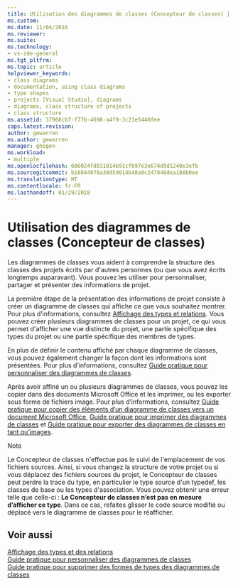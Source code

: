 ```yaml
---
title: Utilisation des diagrammes de classes (Concepteur de classes) | Microsoft Docs
ms.custom: 
ms.date: 11/04/2016
ms.reviewer: 
ms.suite: 
ms.technology:
- vs-ide-general
ms.tgt_pltfrm: 
ms.topic: article
helpviewer_keywords:
- class diagrams
- documentation, using class diagrams
- type shapes
- projects [Visual Studio], diagrams
- diagrams, class structure of projects
- class structure
ms.assetid: 37908cb7-f77b-4698-a4f9-3c21e5440fee
caps.latest.revision: 
author: gewarren
ms.author: gewarren
manager: ghogen
ms.workload:
- multiple
ms.openlocfilehash: 606024fd031814b91cfb97e3e674d9d1240e3efb
ms.sourcegitcommit: b18844078a30d59014b48a9c247848dea188b0ee
ms.translationtype: HT
ms.contentlocale: fr-FR
ms.lasthandoff: 01/29/2018
---
```

# <a name="working-with-class-diagrams-class-designer"></a>Utilisation des diagrammes de classes (Concepteur de classes)
Les diagrammes de classes vous aident à comprendre la structure des classes des projets écrits par d'autres personnes (ou que vous avez écrits longtemps auparavant). Vous pouvez les utiliser pour personnaliser, partager et présenter des informations de projet.  
  
La première étape de la présentation des informations de projet consiste à créer un diagramme de classes qui affiche ce que vous souhaitez montrer. Pour plus d’informations, consultez [Affichage des types et relations](viewing-types-and-relationships.md). Vous pouvez créer plusieurs diagrammes de classes pour un projet, ce qui vous permet d'afficher une vue distincte du projet, une partie spécifique des types du projet ou une partie spécifique des membres de types.  
  
En plus de définir le contenu affiché par chaque diagramme de classes, vous pouvez également changer la façon dont les informations sont présentées. Pour plus d’informations, consultez [Guide pratique pour personnaliser des diagrammes de classes](how-to-customize-class-diagrams.md).  
  
Après avoir affiné un ou plusieurs diagrammes de classes, vous pouvez les copier dans des documents Microsoft Office et les imprimer, ou les exporter sous forme de fichiers image. Pour plus d’informations, consultez [Guide pratique pour copier des éléments d’un diagramme de classes vers un document Microsoft Office](how-to-copy-class-diagram-elements-to-a-microsoft-office-document.md), [Guide pratique pour imprimer des diagrammes de classes](how-to-print-class-diagrams.md) et [Guide pratique pour exporter des diagrammes de classes en tant qu’images](how-to-export-class-diagrams-as-images.md).  
  
> [!NOTE]
>  Le Concepteur de classes n'effectue pas le suivi de l'emplacement de vos fichiers sources. Ainsi, si vous changez la structure de votre projet ou si vous déplacez des fichiers sources du projet, le Concepteur de classes peut perdre la trace du type, en particulier le type source d'un typedef, les classes de base ou les types d'association. Vous pouvez obtenir une erreur telle que celle-ci : **Le Concepteur de classes n’est pas en mesure d’afficher ce type**. Dans ce cas, refaites glisser le code source modifié ou déplacé vers le diagramme de classes pour le réafficher.
  
## <a name="see-also"></a>Voir aussi

[Affichage des types et des relations](viewing-types-and-relationships.md)  
[Guide pratique pour personnaliser des diagrammes de classes](how-to-customize-class-diagrams.md)  
[Guide pratique pour supprimer des formes de types des diagrammes de classes](http://msdn.microsoft.com/ae41897d-d066-4b8c-bb9b-05436e12ff39)